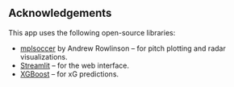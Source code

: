## Acknowledgements

This app uses the following open-source libraries:

- [mplsoccer](https://github.com/andrewRowlinson/mplsoccer) by Andrew Rowlinson – for pitch plotting and radar visualizations.
- [Streamlit](https://streamlit.io) – for the web interface.
- [XGBoost](https://xgboost.ai) – for xG predictions.
